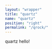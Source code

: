 ```yaml
---
layout: "wrapper"
title: "quartz"
name: "quartz"
position: "right"
permalink: "/qrock/"
---
```


quartz hello!